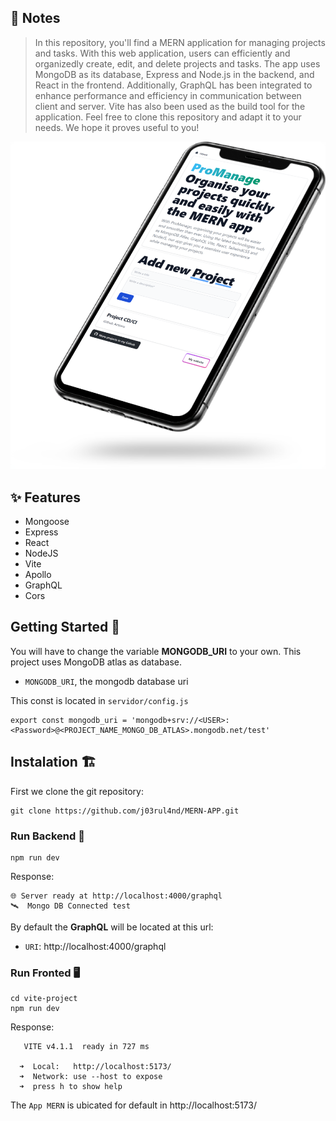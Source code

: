 ## 📝 Notes

>In this repository, you'll find a MERN application for managing projects and tasks. With this web application, users can efficiently and organizedly create, edit, and delete projects and tasks. The app uses MongoDB as its database, Express and Node.js in the backend, and React in the frontend. Additionally, GraphQL has been integrated to enhance performance and efficiency in communication between client and server. Vite has also been used as the build tool for the application. Feel free to clone this repository and adapt it to your needs. We hope it proves useful to you!

![](./docs/mobile.png)
## ✨ Features

- Mongoose
- Express
- React
- NodeJS
- Vite
- Apollo
- GraphQL
- Cors
## Getting Started :tada:
You will have to change the variable **MONGODB_URI** to your own.
This project uses MongoDB atlas as database.

- `MONGODB_URI`, the mongodb database uri

This const is located in `servidor/config.js`

```
export const mongodb_uri = 'mongodb+srv://<USER>:<Password>@<PROJECT_NAME_MONGO_DB_ATLAS>.mongodb.net/test'
```

## Instalation 🏗️
First we clone the git repository:
```
git clone https://github.com/j03rul4nd/MERN-APP.git
```
### Run Backend :tada:
```
npm run dev
```
Response:
```
🌐 Server ready at http://localhost:4000/graphql
🛰️  Mongo DB Connected test
```
By default the **GraphQL** will be located at this url:

- `URI`: http://localhost:4000/graphql

### Run Fronted :desktop_computer:
```
cd vite-project
npm run dev
```
Response:
```
   VITE v4.1.1  ready in 727 ms

  ➜  Local:   http://localhost:5173/
  ➜  Network: use --host to expose
  ➜  press h to show help
```
The `App MERN` is ubicated for default in http://localhost:5173/

